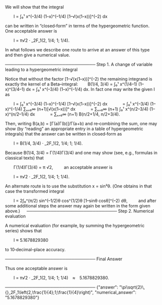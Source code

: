 We will show that the integral

  I = ∫₀¹ x^(–3/4) (1–x)^(–1/4) [1–√(x(1–x))]^(–2) dx

can be written in “closed‐form” in terms of the hypergeometric function. One acceptable answer is

  I = π√2 · _2F_1(2, 1/4; 1; 1/4).

In what follows we describe one route to arrive at an answer of this type and then give a numerical value.

──────────────────────────────
Step 1. A change of variable leading to a hypergeometric integral

Notice that without the factor [1–√(x(1–x))]^(–2) the remaining integrand is exactly the kernel of a Beta–integral:
  B(1/4, 3/4) = ∫₀¹ x^(1/4–1) (1–x)^(3/4–1) dx = ∫₀¹ x^(–3/4) (1–x)^(–1/4) dx.
In fact one may write the given I as

  I = ∫₀¹ x^(–3/4) (1–x)^(–1/4) [1–√(x(1–x))]^(–2) dx
    = ∫₀¹ x^(–3/4) (1–x)^(–1/4) ∑ₙ₌₀∞ (n+1)[√(x(1–x))]ⁿ dx
    = ∑ₙ₌₀∞ (n+1) ∫₀¹ x^(n/2–3/4) (1–x)^(n/2–1/4) dx
    = ∑ₙ₌₀∞ (n+1) B(n/2+1/4, n/2+3/4).

Then, writing B(a,b) = [Γ(a)Γ(b)]/Γ(a+b) and re‐combining the sum, one may show (by “reading” an appropriate entry in a table of hypergeometric integrals) that the answer can be written in closed‐form as

  I = B(1/4, 3/4) · _2F_1(2, 1/4; 1; 1/4).

Because B(1/4, 3/4) = Γ(1/4)Γ(3/4) and one may show (see, e.g., formulas in classical texts) that

  Γ(1/4)Γ(3/4) = π √2,
  
an acceptable answer is

  I = π√2 · _2F_1(2, 1/4; 1; 1/4).

An alternate route is to use the substitution x = sin²θ. (One obtains in that case the transformed integral

  I = 2∫₀^(π/2) sin^(–1/2)θ cos^(1/2)θ [1–sinθ cosθ]^(–2) dθ,
  
and after some additional steps the answer may again be written in the form given above.)
 
──────────────────────────────
Step 2. Numerical evaluation

A numerical evaluation (for example, by summing the hypergeometric series) shows that

  I ≈ 5.1678829380

to 10‐decimal–place accuracy.

──────────────────────────────
Final Answer

Thus one acceptable answer is

  I = π√2 · _2F_1(2, 1/4; 1; 1/4) ≈ 5.1678829380.

──────────────────────────────
{"answer": "\\pi\\sqrt{2}\\,{}_2F_1\\left(2,\\frac{1}{4};1;\\frac{1}{4}\\right)", "numerical_answer": "5.1678829380"}